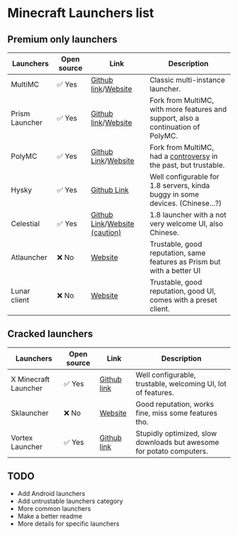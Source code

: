 # Minecraft Launchers list
## Premium only launchers

| Launchers | Open source | Link | Description |
| --- | --- | --- | --- |
| MultiMC | ✅ Yes | [Github link](https://github.com/MultiMC/Launcher/releases/tag/0.6.14)/[Website](https://multimc.org/#Download) | Classic multi-instance launcher. |
| Prism Launcher | ✅ Yes | [Github link](https://github.com/PrismLauncher/PrismLauncher/releases/tag/9.1)/[Website](https://prismlauncher.org/download/windows/) | Fork from MultiMC, with more features and support, also a continuation of PolyMC. |
| PolyMC | ✅ Yes | [Github Link](https://prismlauncher.org/download/windows/)/[Website](https://polymc.org/download/) | Fork from MultiMC, had a [controversy](https://www.reddit.com/r/PolyMCLauncher/comments/yq4prr/so_i_whats_up_with_the_controversy_around_polypc/) in the past, but trustable.
| Hysky | ✅ Yes | [Github Link](https://github.com/HyskyClient/HySky-Client-Launcher/releases/tag/v2.0.0) | Well configurable for 1.8 servers, kinda buggy in some devices. (Chinese...?) |
| Celestial | ✅ Yes | [Github Link](https://github.com/CubeWhyMC/celestial/releases/tag/v2.8.1)/[Website (caution)](https://lunarclient.top) | 1.8 launcher with a not very welcome UI, also Chinese. |
| Atlauncher | ❌ No | [Website](https://atlauncher.com/downloads) | Trustable, good reputation, same features as Prism but with a better UI |
| Lunar client | ❌ No | [Website](https://www.lunarclient.com/download) | Trustable, good reputation, good UI, comes with a preset client. |

## Cracked launchers

| Launchers | Open source | Link | Description |
| --- | --- | --- | --- |
| X Minecraft Launcher | ✅ Yes | [Github link](https://github.com/Voxelum/x-minecraft-launcher/releases/tag/v0.47.13) | Well configurable, trustable, welcoming UI, lot of features. |
| Sklauncher | ❌ No | [Website](https://skmedix.pl/downloads) | Good reputation, works fine, miss some features tho. |
| Vortex Launcher | ✅ Yes | [Github link](https://github.com/Kron4ek/minecraft-vortex-launcher/releases) | Stupidly optimized, slow downloads but awesome for potato computers. |

 
## TODO

- Add Android launchers
- Add untrustable launchers category
- More common launchers
- Make a better readme
- More details for specific launchers
